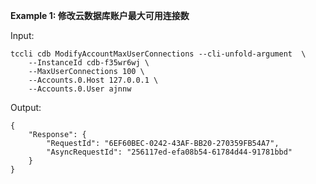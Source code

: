 **Example 1: 修改云数据库账户最大可用连接数**



Input: 

```
tccli cdb ModifyAccountMaxUserConnections --cli-unfold-argument  \
    --InstanceId cdb-f35wr6wj \
    --MaxUserConnections 100 \
    --Accounts.0.Host 127.0.0.1 \
    --Accounts.0.User ajnnw
```

Output: 
```
{
    "Response": {
        "RequestId": "6EF60BEC-0242-43AF-BB20-270359FB54A7",
        "AsyncRequestId": "256117ed-efa08b54-61784d44-91781bbd"
    }
}
```

